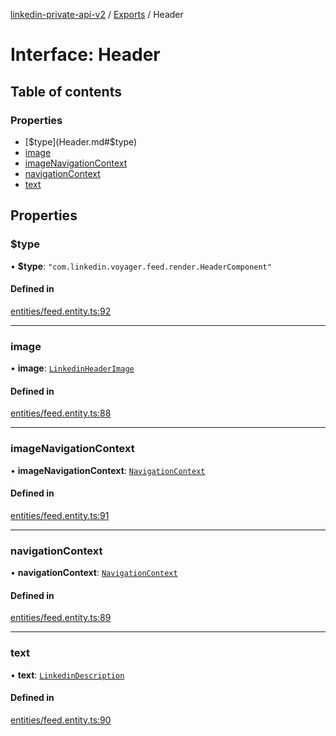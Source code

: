 [linkedin-private-api-v2](../README.md) / [Exports](../modules.md) / Header

# Interface: Header

## Table of contents

### Properties

- [$type](Header.md#$type)
- [image](Header.md#image)
- [imageNavigationContext](Header.md#imagenavigationcontext)
- [navigationContext](Header.md#navigationcontext)
- [text](Header.md#text)

## Properties

### $type

• **$type**: ``"com.linkedin.voyager.feed.render.HeaderComponent"``

#### Defined in

[entities/feed.entity.ts:92](https://github.com/akash-gupt/linkedin-private-api/blob/db337d2/src/entities/feed.entity.ts#L92)

___

### image

• **image**: [`LinkedinHeaderImage`](LinkedinHeaderImage.md)

#### Defined in

[entities/feed.entity.ts:88](https://github.com/akash-gupt/linkedin-private-api/blob/db337d2/src/entities/feed.entity.ts#L88)

___

### imageNavigationContext

• **imageNavigationContext**: [`NavigationContext`](NavigationContext.md)

#### Defined in

[entities/feed.entity.ts:91](https://github.com/akash-gupt/linkedin-private-api/blob/db337d2/src/entities/feed.entity.ts#L91)

___

### navigationContext

• **navigationContext**: [`NavigationContext`](NavigationContext.md)

#### Defined in

[entities/feed.entity.ts:89](https://github.com/akash-gupt/linkedin-private-api/blob/db337d2/src/entities/feed.entity.ts#L89)

___

### text

• **text**: [`LinkedinDescription`](LinkedinDescription.md)

#### Defined in

[entities/feed.entity.ts:90](https://github.com/akash-gupt/linkedin-private-api/blob/db337d2/src/entities/feed.entity.ts#L90)
